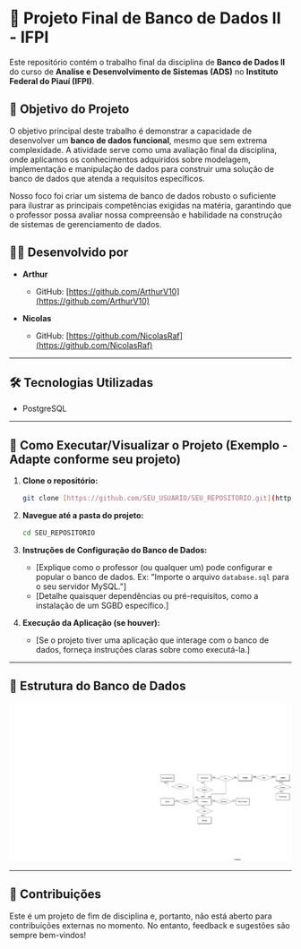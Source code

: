 # 📁 Projeto Final de Banco de Dados II - IFPI

Este repositório contém o trabalho final da disciplina de **Banco de Dados II** do curso de **Analise e Desenvolvimento de Sistemas (ADS)** no **Instituto Federal do Piauí (IFPI)**.

## 🎯 Objetivo do Projeto

O objetivo principal deste trabalho é demonstrar a capacidade de desenvolver um **banco de dados funcional**, mesmo que sem extrema complexidade. A atividade serve como uma avaliação final da disciplina, onde aplicamos os conhecimentos adquiridos sobre modelagem, implementação e manipulação de dados para construir uma solução de banco de dados que atenda a requisitos específicos.

Nosso foco foi criar um sistema de banco de dados robusto o suficiente para ilustrar as principais competências exigidas na matéria, garantindo que o professor possa avaliar nossa compreensão e habilidade na construção de sistemas de gerenciamento de dados.

## 🧑‍💻 Desenvolvido por

* **Arthur**
    * GitHub: [https://github.com/ArthurV10](https://github.com/ArthurV10)

* **Nicolas**
    * GitHub: [https://github.com/NicolasRaf](https://github.com/NicolasRaf)

---

## 🛠️ Tecnologias Utilizadas

* PostgreSQL
---

## 🚀 Como Executar/Visualizar o Projeto (Exemplo - Adapte conforme seu projeto)

1.  **Clone o repositório:**
    ```bash
    git clone [https://github.com/SEU_USUARIO/SEU_REPOSITORIO.git](https://github.com/SEU_USUARIO/SEU_REPOSITORIO.git)
    ```
2.  **Navegue até a pasta do projeto:**
    ```bash
    cd SEU_REPOSITORIO
    ```
3.  **Instruções de Configuração do Banco de Dados:**
    * [Explique como o professor (ou qualquer um) pode configurar e popular o banco de dados. Ex: "Importe o arquivo `database.sql` para o seu servidor MySQL."]
    * [Detalhe quaisquer dependências ou pré-requisitos, como a instalação de um SGBD específico.]

4.  **Execução da Aplicação (se houver):**
    * [Se o projeto tiver uma aplicação que interage com o banco de dados, forneça instruções claras sobre como executá-la.]

---

## 📄 Estrutura do Banco de Dados

![Diagrama Entidade-Relacionamento do Banco de Dados](Diagrama%20Lavanderia%20-%20Projeto%20BD.png)

---

## 🌟 Contribuições

Este é um projeto de fim de disciplina e, portanto, não está aberto para contribuições externas no momento. No entanto, feedback e sugestões são sempre bem-vindos!
